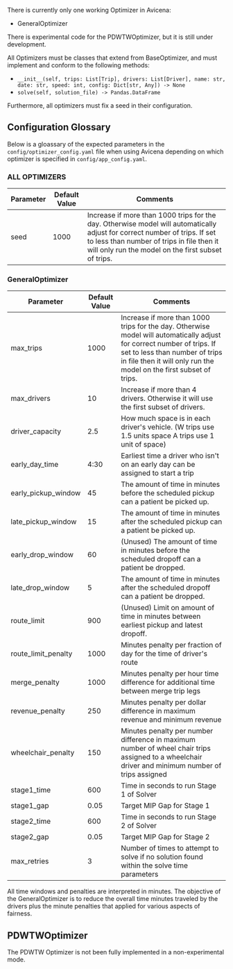 There is currently only one working Optimizer in Avicena:
* GeneralOptimizer

There is experimental code for the PDWTWOptimizer, but it is still under
development. 

All Optimizers must be classes that extend from BaseOptimizer, and must
implement and conform to the following methods:

* `__init__(self, trips: List[Trip], drivers: List[Driver], name: str, date: str, speed: int, config: Dict[str, Any]) -> None`
* `solve(self, solution_file) ->
Pandas.DataFrame`

Furthermore, all optimizers must fix a seed in their configuration.

## Configuration Glossary
Below is a gloassary of the expected parameters in the
`config/optimizer_config.yaml` file when using Avicena depending on
which optimizer is specified in `config/app_config.yaml`.

### ALL OPTIMIZERS
| Parameter           	| Default Value          	| Comments                                                                                                                                                                                                                        	|
|---------------------	|------------------------	|---------------------------------------------------------------------------------------------------------------------------------------------------------------------------------------------------------------------------------	|
| seed         	| 1000                   	| Increase if more than 1000 trips for the day.  Otherwise model will automatically adjust for correct number of trips. If set to less than number of trips in file then it will only run the model on the first subset of trips. 	|


### GeneralOptimizer
| Parameter           	| Default Value          	| Comments                                                                                                                                                                                                                        	|
|---------------------	|------------------------	|---------------------------------------------------------------------------------------------------------------------------------------------------------------------------------------------------------------------------------	|
| max_trips         	| 1000                   	| Increase if more than 1000 trips for the day.  Otherwise model will automatically adjust for correct number of trips. If set to less than number of trips in file then it will only run the model on the first subset of trips. 	|
| max_drivers         	| 10                      	| Increase if more than 4 drivers. Otherwise it will use the first subset of drivers.                                                                                                                                             	|
| driver_capacity          	| 2.5                    	| How much space is in each driver's vehicle. (W trips use 1.5 units space A trips use 1 unit of space)                                                                                                                           	|
| early_day_time        | 4:30                  	| Earliest time a driver who isn't on an early day can be assigned to start a trip                                                                                                                                                            	|
| early_pickup_window 	| 45      	| The amount of time in minutes before the scheduled pickup can a patient be picked up.                                                                                                                                                      	|
| late_pickup_window  	| 15     	| The amount of time in minutes after the scheduled pickup can a patient be picked up.                                                                                                                                                       	|
| early_drop_window   	| 60      	| (Unused) The amount of time in minutes before the scheduled dropoff can a patient be dropped.                                                                                                                                              	|
| late_drop_window    	| 5 	| The amount of time in minutes after the scheduled dropoff can a patient be dropped.                                                                                                                                                        	|
| route_limit         	| 900          | (Unused) Limit on amount of time in minutes between earliest pickup and latest dropoff.                                                                                                                                                             	|
| route_limit_penalty   | 1000                 	    | Minutes penalty per fraction of day for the time of driver's route                                                                                                                                                            	|
| merge_penalty       	| 1000                   	| Minutes penalty per hour time difference for additional time between merge trip legs                                                                                                                                        	|
| revenue_penalty     	| 250                    	| Minutes penalty per dollar difference in maximum revenue and minimum revenue                                                                                                                                                            	|
| wheelchair_penalty    | 150                    	| Minutes penalty per number difference in maximum number of wheel chair trips assigned to a wheelchair driver and minimum number of trips assigned                                                                                                                                                            	|
| stage1_time         	| 600                    	| Time in seconds to run Stage 1 of Solver                                                                                                                                                                                        	|
| stage1_gap          	| 0.05                   	| Target MIP Gap for Stage 1                                                                                                                                                                                                      	|
| stage2_time         	| 600                    	| Time in seconds to run Stage 2 of Solver                                                                                                                                                                                        	|
| stage2_gap          	| 0.05                   	| Target MIP Gap for Stage 2                                                                                                                                                                                                      	|
| max_retries          	| 3                   	| Number of times to attempt to solve if no solution found within the solve time parameters                                                                                                                                                                                                    	|

All time windows and penalties are interpreted in minutes. The objective
of the GeneralOptimizer is to reduce the overall time minutes traveled
by the drivers plus the minute penalties that applied for various
aspects of fairness.

## PDWTWOptimizer
The PDWTW Optimizer is not been fully implemented in a non-experimental
mode. 